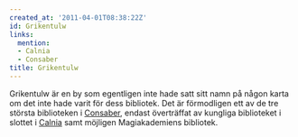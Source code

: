 ```yaml
---
created_at: '2011-04-01T08:38:22Z'
id: Grikentulw
links:
  mention:
  - Calnia
  - Consaber
title: Grikentulw
---
```


Grikentulw är en by som egentligen inte hade satt sitt namn på någon karta om det inte hade varit
för dess bibliotek. Det är förmodligen ett av de tre största biblioteken i [Consaber], endast
överträffat av kungliga biblioteket i slottet i [Calnia] samt möjligen Magiakademiens bibliotek.

  [Consaber]: Consaber
  [Calnia]: Calnia